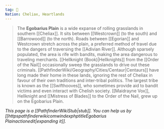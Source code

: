 ```yaml
---
tag: 🌾
Nation: Cheliax, Heartlands
---
```

> The **Egobarius Plain** is a wide expanse of rolling grasslands in southern [[Cheliax]]. It sits between [[Westcrown]] (to the south) and [[Barrowood]] (to the north). Roads between [[Egorian]] and Westcrown stretch across the plain, a preferred method of travel due to the dangers of traversing the [[Adivian River]].
> Although sparsely populated, the area is rife with bandits, making the area dangerous to traveling merchants. [[Hellknight (Book)|Hellknights]] from the [[Order of the Nail]] occasionally sweep the grasslands to drive out these criminals.
> [[PathfinderWiki/Geography/Cities/Centaur|Centaurs]] have long made their home in these lands, ignoring the rest of Cheliax in favour of their own traditions and inter-tribal politics. The largest tribe is known as the [[Swifthooves]], who sometimes provide aid to bandit victims and even interact with Chelish society.
> [[Maidrayne Vox]], Hellknight and [[Mistress of Blades]] to the Order of the Nail, grew up on the Egobarius Plain.



*This page is a [[PathfinderWikiStub|stub]]. You can help us by [[httpspathfinderwikicomwindexphptitleEgobarius Plainactionedit|expanding it]].*









